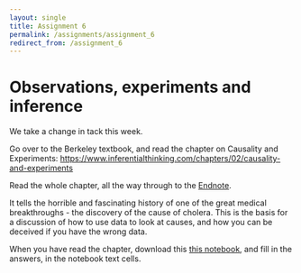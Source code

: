 ```yaml
---
layout: single
title: Assignment 6
permalink: /assignments/assignment_6
redirect_from: /assignment_6
---
```


# Observations, experiments and inference

We take a change in tack this week.

Go over to the Berkeley textbook, and read the chapter on Causality
and Experiments:
<https://www.inferentialthinking.com/chapters/02/causality-and-experiments>

Read the whole chapter, all the way through to the [Endnote](https://www.inferentialthinking.com/chapters/02/5/endnote).

It tells the horrible and fascinating history of one of the great
medical breakthroughs - the discovery of the cause of cholera. This is the basis for a discussion of how to use data to look at causes, and how you can be deceived if you have the wrong data.

When you have read the chapter, download this [this
notebook](assignment_6.ipynb), and fill in the answers, in the
notebook text cells.
